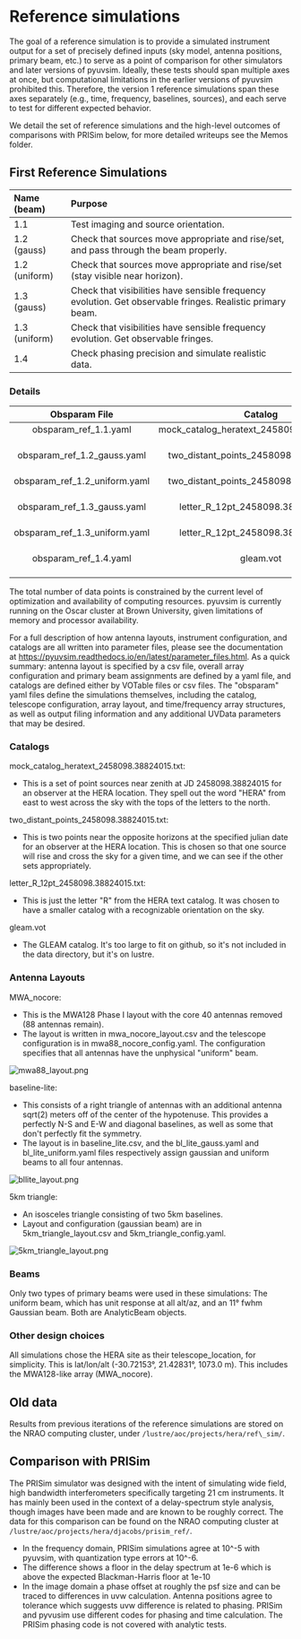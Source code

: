 # Reference simulations

The goal of a reference simulation is to provide a simulated instrument output for a set of precisely defined inputs (sky model, antenna positions, primary beam, etc.) to serve as a point of comparison for other simulators and later versions of pyuvsim. Ideally, these tests should span multiple axes at once, but computational limitations in the earlier versions of pyuvsim prohibited this. Therefore, the version 1 reference simulations span these axes separately (e.g., time, frequency, baselines, sources), and each serve to test for different expected behavior.

We detail the set of reference simulations and the high-level outcomes of
comparisons with PRISim below, for more detailed writeups see the Memos folder.


## First Reference Simulations
 | Name (beam) | Purpose |
 |:-----|:------|
 |1.1 | Test imaging and source orientation.|
 |1.2 (gauss) | Check that sources move appropriate and rise/set, and pass through the beam properly.|
 |1.2 (uniform) | Check that sources move appropriate and rise/set (stay visible near horizon). |
 |1.3 (gauss) | Check that visibilities have sensible frequency evolution. Get observable fringes. Realistic primary beam.|
 |1.3 (uniform) | Check that visibilities have sensible frequency evolution. Get observable fringes. |
 |1.4 | Check phasing precision and simulate realistic data.|


### Details
|         Obsparam File         |                   Catalog                  | Ntimes | Nfreqs |     Layout    |        Beam       |    Results Filename    |
|:-----------------------------:|:------------------------------------------:|:------:|:------:|:-------------:|:-----------------:|:----------------------:|
|     obsparam_ref_1.1.yaml     | mock_catalog_heratext_2458098.38824015.txt |    1   |    1   |   MWA_nocore  |      uniform      | ref_1.1_uniform.uvfits |
|  obsparam_ref_1.2_gauss.yaml  |   two_distant_points_2458098.38824015.txt  |  86400 |    1   | Baseline-lite | 11° FWHM gaussian |  ref_1.2_gauss.uvfits  |
| obsparam_ref_1.2_uniform.yaml |   two_distant_points_2458098.38824015.txt  |  86400 |    1   | Baseline-lite |      uniform      | ref_1.2_uniform.uvfits |
|  obsparam_ref_1.3_gauss.yaml  |     letter_R_12pt_2458098.38824015.txt     |    2   |  64400 | Baseline-lite | 11° FWHM gaussian |  ref_1.3_gauss.uvfits  |
| obsparam_ref_1.3_uniform.yaml |     letter_R_12pt_2458098.38824015.txt     |    2   |  64400 | Baseline-lite |      uniform      | ref_1.3_uniform.uvfits |
|     obsparam_ref_1.4.yaml     |                  gleam.vot                 |    1   |    1   |  5km triangle | 11° FWHM gaussian | ref_1.4_uniform.uvfits |



The total number of data points is constrained by the current level of optimization and availability of computing resources. pyuvsim is currently running on the Oscar cluster at Brown University, given limitations of memory and processor availability.


For a full description of how antenna layouts, instrument configuration, and catalogs are all written into parameter files, please see the documentation at https://pyuvsim.readthedocs.io/en/latest/parameter_files.html. As a quick summary: antenna layout is specified by a csv file, overall array configuration and primary beam assignments are defined by a yaml file, and catalogs are defined either by VOTable files or csv files. The "obsparam" yaml files define the simulations themselves, including the catalog, telescope configuration, array layout, and time/frequency array structures, as well as output filing information and any additional UVData parameters that may be desired.

### Catalogs

mock_catalog_heratext_2458098.38824015.txt:

   - This is a set of point sources near zenith at JD 2458098.38824015 for an observer at the HERA location. They spell out the word "HERA" from east to west across the sky with the tops of the letters to the north.

two_distant_points_2458098.38824015.txt:

   - This is two points near the opposite horizons at the specified julian date for an observer at the HERA location. This is chosen so that one source will rise and cross the sky for a given time, and we can see if the other sets appropriately.

letter_R_12pt_2458098.38824015.txt:

   - This is just the letter "R" from the HERA text catalog. It was chosen to have a smaller catalog with a recognizable orientation on the sky.

gleam.vot

   - The GLEAM catalog. It's too large to fit on github, so it's not included in the data directory, but it's on lustre.



### Antenna Layouts


MWA_nocore:

   - This is the MWA128 Phase I layout with the core 40 antennas removed (88 antennas remain).
   - The layout is written in mwa_nocore_layout.csv and the telescope configuration is in mwa88_nocore_config.yaml. The configuration specifies that all antennas have the unphysical "uniform" beam.

![mwa88_layout.png](Memos/figures/mwa88_layout.png "MWA-88 layout")


baseline-lite:

   - This consists of a right triangle of antennas with an additional antenna sqrt(2) meters off of the center of the hypotenuse. This provides a perfectly N-S and E-W and diagonal baselines, as well as some that don't perfectly fit the symmetry.
   - The layout is in baseline_lite.csv, and the bl_lite_gauss.yaml and bl_lite_uniform.yaml files respectively assign gaussian and uniform beams to all four antennas.

![bllite_layout.png](Memos/figures/bllite_layout.png "Baseline-lite layout")



5km triangle:

   - An isosceles triangle consisting of two 5km baselines.
   - Layout and configuration (gaussian beam) are in 5km_triangle_layout.csv and 5km_triangle_config.yaml.

![5km_triangle_layout.png](Memos/figures/5km_triangle_layout.png "5km triangle layout")

### Beams

Only two types of primary beams were used in these simulations: The uniform beam, which has unit response at all alt/az, and an 11° fwhm Gaussian beam. Both are AnalyticBeam objects.


### Other design choices

All simulations chose the HERA site as their telescope_location, for simplicity. This is lat/lon/alt (-30.72153°, 21.42831°, 1073.0 m). This includes the MWA128-like array (MWA_nocore).


## Old data

Results from previous iterations of the reference simulations are stored on the NRAO computing cluster, under `/lustre/aoc/projects/hera/ref\_sim/`.


## Comparison with PRISim
The PRISim simulator was designed with the intent of simulating wide field, high bandwidth interferometers specifically targeting 21 cm instruments. It has mainly been used in the context of a delay-spectrum style analysis, though images have been made and are known to be roughly correct. The data for this comparison can be found on the NRAO computing cluster at `/lustre/aoc/projects/hera/djacobs/prisim_ref/`.

- In the frequency domain, PRISim simulations agree at 10^-5 with pyuvsim, with quantization type errors at 10^-6.
- The difference shows a floor in the delay spectrum at 1e-6 which is above the expected Blackman-Harris floor at 1e-10
- In the image domain a phase offset at roughly the psf size and can be traced to differences in uvw calculation.  Antenna positions agree to tolerance which suggests uvw difference is related to phasing.  PRISim and pyvusim use different codes for phasing and time calculation. The PRISim phasing code is not covered with analytic tests.

